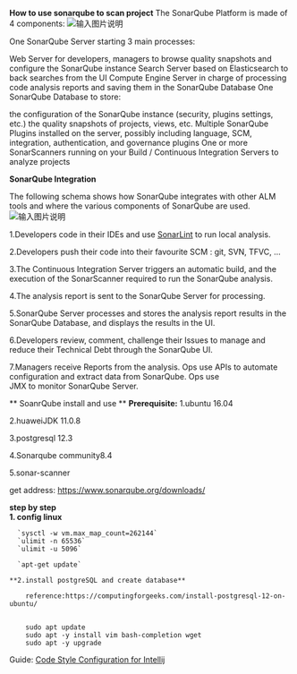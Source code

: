  **How to use sonarqube to scan project** 
The SonarQube Platform is made of 4 components:
![输入图片说明](https://images.gitee.com/uploads/images/2020/0811/120744_5c9392ed_7785218.png "屏幕截图.png")

One SonarQube Server starting 3 main processes:

Web Server for developers, managers to browse quality snapshots and configure the SonarQube instance
Search Server based on Elasticsearch to back searches from the UI
Compute Engine Server in charge of processing code analysis reports and saving them in the SonarQube Database
One SonarQube Database to store:

the configuration of the SonarQube instance (security, plugins settings, etc.)
the quality snapshots of projects, views, etc.
Multiple SonarQube Plugins installed on the server, possibly including language, SCM, integration, authentication, and governance plugins
One or more SonarScanners running on your Build / Continuous Integration Servers to analyze projects

 **SonarQube Integration** 

The following schema shows how SonarQube integrates with other ALM tools and where the various components of SonarQube are used.
![输入图片说明](https://images.gitee.com/uploads/images/2020/0811/120903_98167d65_7785218.png "屏幕截图.png")

1.Developers code in their IDEs and use [SonarLint](https://www.sonarlint.org/) to run local analysis.

2.Developers push their code into their favourite SCM : git, SVN, TFVC, ...

3.The Continuous Integration Server triggers an automatic build, and the execution of the SonarScanner required to run the 
  SonarQube analysis.

4.The analysis report is sent to the SonarQube Server for processing.

5.SonarQube Server processes and stores the analysis report results in the SonarQube Database, and displays the results in the 
  UI.

6.Developers review, comment, challenge their Issues to manage and reduce their Technical Debt through the SonarQube UI.

7.Managers receive Reports from the analysis. Ops use APIs to automate configuration and extract data from SonarQube. Ops use             
  JMX to monitor SonarQube Server.


 ** SoanrQube install and use ** 
  **Prerequisite:** 
   1.ubuntu 16.04

   2.huaweiJDK 11.0.8

   3.postgresql 12.3

   4.Sonarqube community8.4 

   5.sonar-scanner 

   get address: https://www.sonarqube.org/downloads/

   **step by step**  
    **1. config linux** 

      `sysctl -w vm.max_map_count=262144`
      `ulimit -n 65536`
      `ulimit -u 5096`

      `apt-get update`

    **2.install postgreSQL and create database**
        
        reference:https://computingforgeeks.com/install-postgresql-12-on-ubuntu/


        sudo apt update 
        sudo apt -y install vim bash-completion wget
        sudo apt -y upgrade

Guide:
  [Code Style Configuration for Intellij](https://github.com/SonarSource/sonar-developer-toolset)